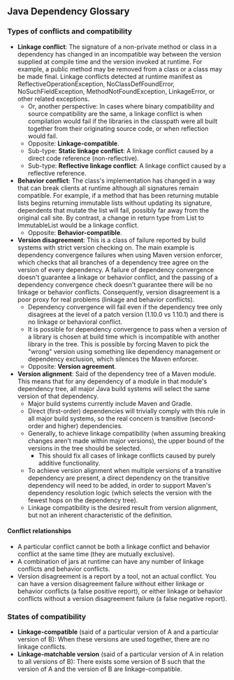 Java Dependency Glossary
------------------------

### Types of conflicts and compatibility

- **Linkage conflict**: The signature of a non-private method or class in a
  dependency has changed in an incompatible way between the version supplied at
  compile time and the version invoked at runtime. For example, a public method
  may be removed from a class or a class may be made final. Linkage conflicts
  detected at runtime manifest as ReflectiveOperationException,
  NoClassDefFoundError, NoSuchFieldException, MethodNotFoundException,
  LinkageError, or other related exceptions.
  - Or, another perspective: In cases where binary compatibility and source
    compatibility are the same, a linkage conflict is when compilation would
    fail if the libraries in the classpath were all built together from their
    originating source code, or when reflection would fail.
  - Opposite: **Linkage-compatible**.
  - Sub-type: **Static linkage conflict**: A linkage conflict caused by a direct
    code reference (non-reflective).
  - Sub-type: **Reflective linkage conflict**: A linkage conflict caused by a
    reflective reference.
- **Behavior conflict**: The class's implementation has changed in a way that
  can break clients at runtime although all signatures remain compatible. For
  example, if a method that has been returning mutable lists begins returning
  immutable lists without updating its signature, dependents that mutate the
  list will fail, possibly far away from the original call site. By contrast, a
  change in return type from List to ImmutableList would be a linkage conflict.
  - Opposite: **Behavior-compatible**.
- **Version disagreement**: This is a class of failure reported by build systems
  with strict version checking on. The main example is dependency convergence
  failures when using Maven version enforcer, which checks that all branches of
  a dependency tree agree on the version of every dependency. A failure of
  dependency convergence doesn't guarantee a linkage or behavior conflict, and
  the passing of a dependency convergence check doesn't guarantee there will be
  no linkage or behavior conflicts. Consequently, version disagreement is a poor
  proxy for real problems (linkage and behavior conflicts).
  - Dependency convergence will fail even if the dependency tree only disagrees
    at the level of a patch version (1.10.0 vs 1.10.1) and there is no linkage
    or behavioral conflict.
  - It is possible for dependency convergence to pass when a version of a
    library is chosen at build time which is incompatible with another library
    in the tree. This is possible by forcing Maven to pick the "wrong" version
    using something like dependency management or dependency exclusion, which
    silences the Maven enforcer.
  - Opposite: **Version agreement**.
- **Version alignment**: Said of the dependency tree of a Maven module. This
  means that for any dependency of a module in that module's dependency tree,
  all major Java build systems will select the same version of that dependency.
  - Major build systems currently include Maven and Gradle.
  - Direct (first-order) dependencies will trivially comply with this rule in
    all major build systems, so the real concern is transitive (second-order and
    higher) dependencies.
  - Generally, to achieve linkage compatibility (when assuming breaking changes
    aren't made within major versions), the upper bound of the versions in the
    tree should be selected.
    - This should fix all cases of linkage conflicts caused by purely additive
      functionality.
  - To achieve version alignment when multiple versions of a transitive
    dependency are present, a direct dependency on the transitive dependency
    will need to be added, in order to support Maven's dependency resolution
    logic (which selects the version with the fewest hops on the dependency
    tree).
  - Linkage compatibility is the desired result from version alignment, but not
    an inherent characteristic of the definition.

#### Conflict relationships

- A particular conflict cannot be both a linkage conflict and behavior conflict
  at the same time (they are mutually exclusive).
- A combination of jars at runtime can have any number of linkage conflicts and
  behavior conflicts.
- Version disagreement is a report by a tool, not an actual conflict. You can
  have a version disagreement failure without either linkage or behavior
  conflicts (a false positive report), or either linkage or behavior conflicts
  without a version disagreement failure (a false negative report).

### States of compatibility

- **Linkage-compatible** (said of a particular version of A and a particular
  version of B): When these versions are used together, there are no linkage
  conflicts.
- **Linkage-matchable version** (said of a particular version of A in relation
  to all versions of B): There exists some version of B such that the version of
  A and the version of B are linkage-compatible.
